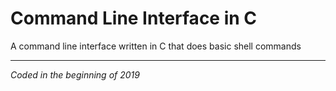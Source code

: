 # Command Line Interface in C
A command line interface written in C that does basic shell commands
***
*Coded in the beginning of 2019*